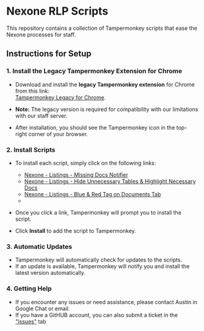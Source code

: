 # Nexone RLP Scripts

This repository contains a collection of Tampermonkey scripts that ease the Nexone processes for staff. 

## Instructions for Setup

### 1. Install the Legacy Tampermonkey Extension for Chrome
- Download and install the **legacy Tampermonkey extension** for Chrome from this link:  
  [Tampermonkey Legacy for Chrome](https://chromewebstore.google.com/detail/tampermonkey-legacy/lcmhijbkigalmkeommnijlpobloojgfn).
  
- **Note:** The legacy version is required for compatibility with our limitations with our staff server.  
- After installation, you should see the Tampermonkey icon in the top-right corner of your browser.

### 2. Install Scripts
- To install each script, simply click on the following links:
  - [Nexone - Listings - Missing Docs Notifier](https://github.com/Austoonzzz/nexone-rlp-scripts/raw/refs/heads/main/Nexone/Nexone%20-%20Listings%20-%20Missing%20Docs%20Notifier-1.6.user.js)
  - [Nexone - Listings - Hide Unnecessary Tables & Highlight Necessary Docs](https://raw.githubusercontent.com/Austoonzzz/nexone-rlp-scripts/refs/heads/main/Nexone/Nexone%20-%20Listings%20-%20Hide%20Unnecessary%20Tables%20%26%20Highlight%20Necessary%20Docs)
  - [Nexone - Listings - Blue & Red Tag on Documents Tab](https://github.com/Austoonzzz/nexone-rlp-scripts/raw/refs/heads/main/Nexone/Nexone%20-%20Blue%20&%20Red%20Tag%20on%20Documents%20Tab%20in%20Listings-1.0.user.js)
  - [](https://github.com/Austoonzzz/nexone-rlp-scripts/raw/refs/heads/main/Nexone/Nexone%20-%20Listings%20-%20Blue%20Tag%20Auto%20Edit%20(Trigger%20via%20Tag%20Icon)-1.6.user.js)

- Once you click a link, Tampermonkey will prompt you to install the script.  
- Click **Install** to add the script to Tampermonkey.

### 3. Automatic Updates
- Tampermonkey will automatically check for updates to the scripts.
- If an update is available, Tampermonkey will notify you and install the latest version automatically.

### 4. Getting Help
- If you encounter any issues or need assistance, please contact Austin in Google Chat or email.
- If you have a GitHUB account, you can also submit a ticket in the ["Issues"](https://github.com/Austoonzzz/nexone-rlp-scripts/issues) tab
